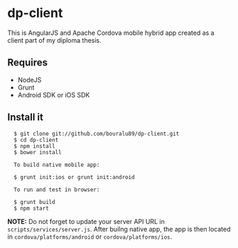dp-client
==========================

This is AngularJS and Apache Cordova mobile hybrid app created as a client part of my diploma thesis.

## Requires

- NodeJS
- Grunt
- Android SDK or iOS SDK

## Install it

	  $ git clone git://github.com/bouralu89/dp-client.git
	  $ cd dp-client
	  $ npm install
	  $ bower install

	  To build native mobile app:

	  $ grunt init:ios or grunt init:android

	  To run and test in browser: 

	  $ grunt build
	  $ npm start

**NOTE:** Do not forget to update your server API URL in `scripts/services/server.js`. After builng native app, the app is then located in `cordova/platforms/android` or `cordova/platforms/ios`.